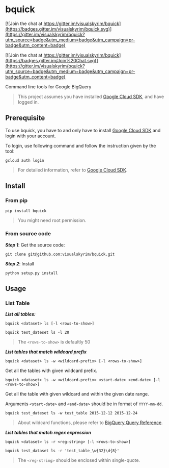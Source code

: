 # bquick

[![Join the chat at https://gitter.im/visualskyrim/bquick](https://badges.gitter.im/visualskyrim/bquick.svg)](https://gitter.im/visualskyrim/bquick?utm_source=badge&utm_medium=badge&utm_campaign=pr-badge&utm_content=badge)

[![Join the chat at https://gitter.im/visualskyrim/bquick](https://badges.gitter.im/Join%20Chat.svg)](https://gitter.im/visualskyrim/bquick?utm_source=badge&utm_medium=badge&utm_campaign=pr-badge&utm_content=badge)

Command line tools for Google BigQuery


> This project assumes you have installed [Google Cloud SDK](https://cloud.google.com/sdk/), and have logged in.


## Prerequisite

To use bquick, you have to and only have to install [Google Cloud SDK](https://cloud.google.com/sdk/) and login with your account.

To login, use following command and follow the instruction given by the tool:

`gcloud auth login`


> For detailed information, refer to [Google Cloud SDK](https://cloud.google.com/sdk/).

## Install

### From pip

`pip install bquick`

> You might need root permission.


### From source code

***Step 1***: Get the source code:

`git clone git@github.com:visualskyrim/bquick.git`

***Step 2***: Install

`python setup.py install`


## Usage

### List Table

***List all tables:***

`bquick <dataset> ls [-l <rows-to-show>]`

```
bquick test_dateset ls -l 20
```

> The `<rows-to-show>` is defaultly 50


***List tables that match wildcard prefix***

`bquick <dataset> ls -w <wildcard-prefix> [-l <rows-to-show>]`

Get all the tables with given wildcard prefix.

`bquick <dataset> ls -w <wildcard-prefix> <start-date> <end-date> [-l <rows-to-show>]`

Get all the table with given wildcard and within the given date range.

Arguments `<start-date>` and `<end-date>` should be in format of `YYYY-mm-dd`.

```
bquick test_dateset ls -w test_table 2015-12-12 2015-12-24
```

> About wildcard functions, please refer to [BigQuery Query Reference](https://cloud.google.com/bigquery/query-reference?hl=en#tablewildcardfunctions).


***List tables that match regex expression***

`bquick <dataset> ls -r <reg-string> [-l <rows-to-show>]`

```
bquick test_dataset ls -r 'test_table_\w{32}\d{8}'
```

> The `<reg-string>` should be enclosed within single-quote.
